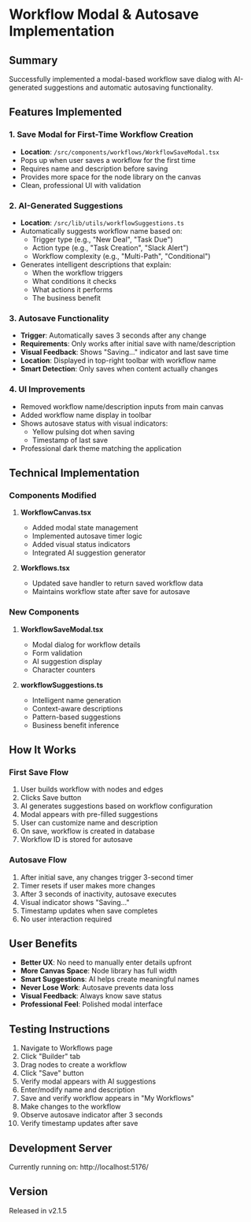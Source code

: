 # Workflow Modal & Autosave Implementation

## Summary
Successfully implemented a modal-based workflow save dialog with AI-generated suggestions and automatic autosaving functionality.

## Features Implemented

### 1. **Save Modal for First-Time Workflow Creation**
- **Location**: `/src/components/workflows/WorkflowSaveModal.tsx`
- Pops up when user saves a workflow for the first time
- Requires name and description before saving
- Provides more space for the node library on the canvas
- Clean, professional UI with validation

### 2. **AI-Generated Suggestions**
- **Location**: `/src/lib/utils/workflowSuggestions.ts`
- Automatically suggests workflow name based on:
  - Trigger type (e.g., "New Deal", "Task Due")
  - Action type (e.g., "Task Creation", "Slack Alert")
  - Workflow complexity (e.g., "Multi-Path", "Conditional")
- Generates intelligent descriptions that explain:
  - When the workflow triggers
  - What conditions it checks
  - What actions it performs
  - The business benefit

### 3. **Autosave Functionality**
- **Trigger**: Automatically saves 3 seconds after any change
- **Requirements**: Only works after initial save with name/description
- **Visual Feedback**: Shows "Saving..." indicator and last save time
- **Location**: Displayed in top-right toolbar with workflow name
- **Smart Detection**: Only saves when content actually changes

### 4. **UI Improvements**
- Removed workflow name/description inputs from main canvas
- Added workflow name display in toolbar
- Shows autosave status with visual indicators:
  - Yellow pulsing dot when saving
  - Timestamp of last save
- Professional dark theme matching the application

## Technical Implementation

### Components Modified
1. **WorkflowCanvas.tsx**
   - Added modal state management
   - Implemented autosave timer logic
   - Added visual status indicators
   - Integrated AI suggestion generator

2. **Workflows.tsx** 
   - Updated save handler to return saved workflow data
   - Maintains workflow state after save for autosave

### New Components
1. **WorkflowSaveModal.tsx**
   - Modal dialog for workflow details
   - Form validation
   - AI suggestion display
   - Character counters

2. **workflowSuggestions.ts**
   - Intelligent name generation
   - Context-aware descriptions
   - Pattern-based suggestions
   - Business benefit inference

## How It Works

### First Save Flow
1. User builds workflow with nodes and edges
2. Clicks Save button
3. AI generates suggestions based on workflow configuration
4. Modal appears with pre-filled suggestions
5. User can customize name and description
6. On save, workflow is created in database
7. Workflow ID is stored for autosave

### Autosave Flow
1. After initial save, any changes trigger 3-second timer
2. Timer resets if user makes more changes
3. After 3 seconds of inactivity, autosave executes
4. Visual indicator shows "Saving..." 
5. Timestamp updates when save completes
6. No user interaction required

## User Benefits
- **Better UX**: No need to manually enter details upfront
- **More Canvas Space**: Node library has full width
- **Smart Suggestions**: AI helps create meaningful names
- **Never Lose Work**: Autosave prevents data loss
- **Visual Feedback**: Always know save status
- **Professional Feel**: Polished modal interface

## Testing Instructions
1. Navigate to Workflows page
2. Click "Builder" tab
3. Drag nodes to create a workflow
4. Click "Save" button
5. Verify modal appears with AI suggestions
6. Enter/modify name and description
7. Save and verify workflow appears in "My Workflows"
8. Make changes to the workflow
9. Observe autosave indicator after 3 seconds
10. Verify timestamp updates after save

## Development Server
Currently running on: http://localhost:5176/

## Version
Released in v2.1.5